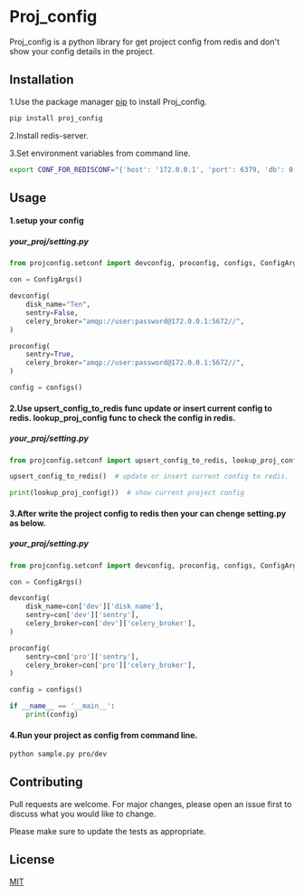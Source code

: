 # Proj_config

Proj_config is a python library for get project config from redis and don't show your config details in the project.

## Installation

1.Use the package manager [pip](https://pypi.org/project/proj-config/) to install Proj_config.

```bash
pip install proj_config
```

2.Install redis-server.

3.Set environment variables from command line.

```bash
export CONF_FOR_REDISCONF="{'host': '172.0.0.1', 'port': 6379, 'db': 0, 'password': 'your_password', 'decode_responses': True}" :$CONF_FOR_REDISCONF
```



## Usage

#### 1.setup your config
##### your_proj/setting.py
```python
from projconfig.setconf import devconfig, proconfig, configs, ConfigArgs

con = ConfigArgs()

devconfig(
    disk_name="Ten",
    sentry=False,
    celery_broker="amqp://user:password@172.0.0.1:5672//",
)

proconfig(
    sentry=True,
    celery_broker="amqp://user:password@172.0.0.1:5672//",
)

config = configs()
```

#### 2.Use upsert_config_to_redis func update or insert current config to redis.  lookup_proj_config func to check the config in redis.
##### your_proj/setting.py
```python
from projconfig.setconf import upsert_config_to_redis, lookup_proj_config

upsert_config_to_redis()  # update or insert current config to redis.

print(lookup_proj_config())  # show current project config

```

#### 3.After write the project config to redis then your can chenge setting.py as below.
##### your_proj/setting.py
```python
from projconfig.setconf import devconfig, proconfig, configs, ConfigArgs

con = ConfigArgs()

devconfig(
    disk_name=con['dev']['disk_name'],
    sentry=con['dev']['sentry'],
    celery_broker=con['dev']['celery_broker'],
)

proconfig(
    sentry=con['pro']['sentry'],
    celery_broker=con['pro']['celery_broker'],
)

config = configs()

if __name__ == '__main__':
    print(config)
``` 

#### 4.Run your project as config from command line.
```bash
python sample.py pro/dev
```


## Contributing
Pull requests are welcome. For major changes, please open an issue first to discuss what you would like to change.

Please make sure to update the tests as appropriate.

## License
[MIT](https://choosealicense.com/licenses/mit/)